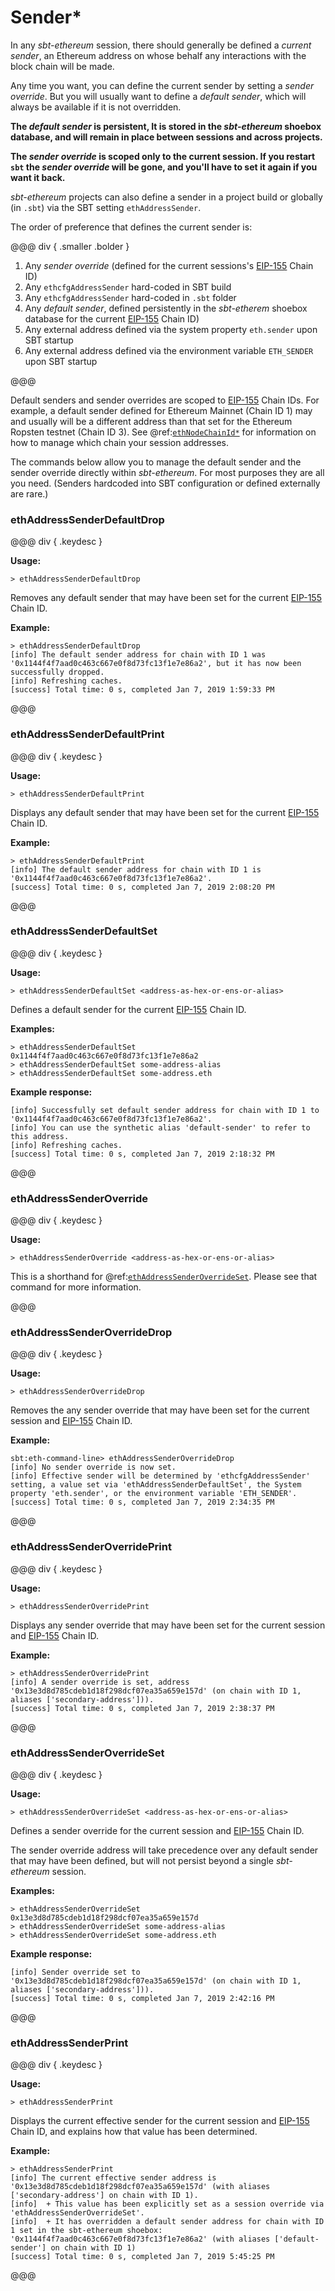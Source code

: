 # Sender*

In any _sbt-ethereum_ session, there should generally be defined a _current sender_, an Ethereum address
on whose behalf any interactions with the block chain will be made.

Any time you want, you can define the current sender by setting a _sender override_.
But you will usually want to define a _default sender_, which will always be available if it is not
overridden.

**The _default sender_ is persistent, It is stored in the _sbt-ethereum_ shoebox database, and will remain in place
between sessions and across projects.**

**The _sender override_ is scoped only to the current session. If you restart
`sbt` the _sender override_ will be gone, and you'll have to set it again if you want it back.**

_sbt-ethereum_ projects can also define a sender in a project build or globally (in `.sbt`) via the SBT setting `ethAddressSender`.

The order of preference that defines the current sender is:

@@@ div { .smaller .bolder }

1. Any _sender override_ (defined for the current sessions's [EIP-155](https://github.com/ethereum/EIPs/blob/master/EIPS/eip-155.md) Chain ID)
2. Any `ethcfgAddressSender` hard-coded in SBT build
3. Any `ethcfgAddressSender` hard-coded in `.sbt` folder
4. Any _default sender_, defined persistently in the _sbt-etherem_ shoebox database for the current [EIP-155](https://github.com/ethereum/EIPs/blob/master/EIPS/eip-155.md) Chain ID)
5. Any external address defined via the system property `eth.sender` upon SBT startup
6. Any external address defined via the environment variable `ETH_SENDER` upon SBT startup

@@@

Default senders and sender overrides are scoped to [EIP-155](https://github.com/ethereum/EIPs/blob/master/EIPS/eip-155.md) Chain IDs.
For example, a default sender defined for Ethereum Mainnet (Chain ID 1) may and usually will be a different address than that set for
the Ethereum Ropsten testnet (Chain ID 3). See @ref:[`ethNodeChainId*`](../node/chain_id.md) for information on how to manage which
chain your session addresses.

The commands below allow you to manage the default sender and the sender override directly within _sbt-ethereum_. For most purposes they are all you need.
(Senders hardcoded into SBT configuration or defined externally are rare.)

### ethAddressSenderDefaultDrop

@@@ div { .keydesc }

**Usage:**
```
> ethAddressSenderDefaultDrop
```
Removes any default sender that may have been set for the current [EIP-155](https://github.com/ethereum/EIPs/blob/master/EIPS/eip-155.md) Chain ID.

**Example:**
```
> ethAddressSenderDefaultDrop
[info] The default sender address for chain with ID 1 was '0x1144f4f7aad0c463c667e0f8d73fc13f1e7e86a2', but it has now been successfully dropped.
[info] Refreshing caches.
[success] Total time: 0 s, completed Jan 7, 2019 1:59:33 PM
```

@@@

### ethAddressSenderDefaultPrint

@@@ div { .keydesc }

**Usage:**
```
> ethAddressSenderDefaultPrint
```
Displays any default sender that may have been set for the current [EIP-155](https://github.com/ethereum/EIPs/blob/master/EIPS/eip-155.md) Chain ID.

**Example:**
```
> ethAddressSenderDefaultPrint
[info] The default sender address for chain with ID 1 is '0x1144f4f7aad0c463c667e0f8d73fc13f1e7e86a2'.
[success] Total time: 0 s, completed Jan 7, 2019 2:08:20 PM
```

@@@

### ethAddressSenderDefaultSet

@@@ div { .keydesc }

**Usage:**
```
> ethAddressSenderDefaultSet <address-as-hex-or-ens-or-alias>
```
Defines a default sender for the current [EIP-155](https://github.com/ethereum/EIPs/blob/master/EIPS/eip-155.md) Chain ID.

**Examples:**
```
> ethAddressSenderDefaultSet 0x1144f4f7aad0c463c667e0f8d73fc13f1e7e86a2
> ethAddressSenderDefaultSet some-address-alias
> ethAddressSenderDefaultSet some-address.eth
```

**Example response:**
```
[info] Successfully set default sender address for chain with ID 1 to '0x1144f4f7aad0c463c667e0f8d73fc13f1e7e86a2'.
[info] You can use the synthetic alias 'default-sender' to refer to this address.
[info] Refreshing caches.
[success] Total time: 0 s, completed Jan 7, 2019 2:18:32 PM
```

@@@

### ethAddressSenderOverride

@@@ div { .keydesc }

**Usage:**
```
> ethAddressSenderOverride <address-as-hex-or-ens-or-alias>
```
This is a shorthand for @ref:[`ethAddressSenderOverrideSet`](#ethaddresssenderoverrideset). Please see that command for more information.

@@@

### ethAddressSenderOverrideDrop

@@@ div { .keydesc }

**Usage:**
```
> ethAddressSenderOverrideDrop
```
Removes the any sender override that may have been set for the current session and [EIP-155](https://github.com/ethereum/EIPs/blob/master/EIPS/eip-155.md) Chain ID.

**Example:**
```
sbt:eth-command-line> ethAddressSenderOverrideDrop
[info] No sender override is now set.
[info] Effective sender will be determined by 'ethcfgAddressSender' setting, a value set via 'ethAddressSenderDefaultSet', the System property 'eth.sender', or the environment variable 'ETH_SENDER'.
[success] Total time: 0 s, completed Jan 7, 2019 2:34:35 PM
```

@@@

### ethAddressSenderOverridePrint

@@@ div { .keydesc }

**Usage:**
```
> ethAddressSenderOverridePrint
```
Displays any sender override that may have been set for the current session and [EIP-155](https://github.com/ethereum/EIPs/blob/master/EIPS/eip-155.md) Chain ID.

**Example:**
```
> ethAddressSenderOverridePrint
[info] A sender override is set, address '0x13e3d8d785cdeb1d18f298dcf07ea35a659e157d' (on chain with ID 1, aliases ['secondary-address'])).
[success] Total time: 0 s, completed Jan 7, 2019 2:38:37 PM
```

@@@

### ethAddressSenderOverrideSet

@@@ div { .keydesc }

**Usage:**
```
> ethAddressSenderOverrideSet <address-as-hex-or-ens-or-alias>
```
Defines a sender override for the current session and [EIP-155](https://github.com/ethereum/EIPs/blob/master/EIPS/eip-155.md) Chain ID.

The sender override address will take precedence over any default sender that may have been defined, but will not persist beyond a single _sbt-ethereum_ session.

**Examples:**
```
> ethAddressSenderOverrideSet 0x13e3d8d785cdeb1d18f298dcf07ea35a659e157d
> ethAddressSenderOverrideSet some-address-alias
> ethAddressSenderOverrideSet some-address.eth
```

**Example response:**
```
[info] Sender override set to '0x13e3d8d785cdeb1d18f298dcf07ea35a659e157d' (on chain with ID 1, aliases ['secondary-address'])).
[success] Total time: 0 s, completed Jan 7, 2019 2:42:16 PM
```

@@@

### ethAddressSenderPrint

@@@ div { .keydesc }

**Usage:**
```
> ethAddressSenderPrint
```
Displays the current effective sender for the current session and [EIP-155](https://github.com/ethereum/EIPs/blob/master/EIPS/eip-155.md) Chain ID,
and explains how that value has been determined.

**Example:**
```
> ethAddressSenderPrint
[info] The current effective sender address is '0x13e3d8d785cdeb1d18f298dcf07ea35a659e157d' (with aliases ['secondary-address'] on chain with ID 1).
[info]  + This value has been explicitly set as a session override via 'ethAddressSenderOverrideSet'.
[info]  + It has overridden a default sender address for chain with ID 1 set in the sbt-ethereum shoebox: '0x1144f4f7aad0c463c667e0f8d73fc13f1e7e86a2' (with aliases ['default-sender'] on chain with ID 1)
[success] Total time: 0 s, completed Jan 7, 2019 5:45:25 PM
```

@@@

